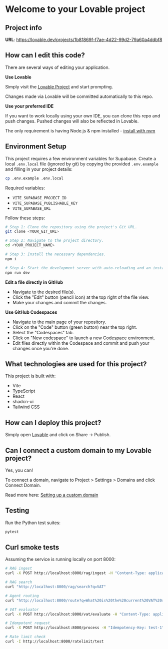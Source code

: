 # Welcome to your Lovable project

## Project info

**URL**: https://lovable.dev/projects/1b81869f-f7ae-4d22-99d2-79a60a4ddbf8

## How can I edit this code?

There are several ways of editing your application.

**Use Lovable**

Simply visit the [Lovable Project](https://lovable.dev/projects/1b81869f-f7ae-4d22-99d2-79a60a4ddbf8) and start prompting.

Changes made via Lovable will be committed automatically to this repo.

**Use your preferred IDE**

If you want to work locally using your own IDE, you can clone this repo and push changes. Pushed changes will also be reflected in Lovable.

The only requirement is having Node.js & npm installed - [install with nvm](https://github.com/nvm-sh/nvm#installing-and-updating)

## Environment Setup

This project requires a few environment variables for Supabase.
Create a local `.env.local` file (ignored by git) by copying the provided `.env.example` and
filling in your project details:

```sh
cp .env.example .env.local
```

Required variables:

- `VITE_SUPABASE_PROJECT_ID`
- `VITE_SUPABASE_PUBLISHABLE_KEY`
- `VITE_SUPABASE_URL`

Follow these steps:

```sh
# Step 1: Clone the repository using the project's Git URL.
git clone <YOUR_GIT_URL>

# Step 2: Navigate to the project directory.
cd <YOUR_PROJECT_NAME>

# Step 3: Install the necessary dependencies.
npm i

# Step 4: Start the development server with auto-reloading and an instant preview.
npm run dev
```

**Edit a file directly in GitHub**

- Navigate to the desired file(s).
- Click the "Edit" button (pencil icon) at the top right of the file view.
- Make your changes and commit the changes.

**Use GitHub Codespaces**

- Navigate to the main page of your repository.
- Click on the "Code" button (green button) near the top right.
- Select the "Codespaces" tab.
- Click on "New codespace" to launch a new Codespace environment.
- Edit files directly within the Codespace and commit and push your changes once you're done.

## What technologies are used for this project?

This project is built with:

- Vite
- TypeScript
- React
- shadcn-ui
- Tailwind CSS

## How can I deploy this project?

Simply open [Lovable](https://lovable.dev/projects/1b81869f-f7ae-4d22-99d2-79a60a4ddbf8) and click on Share -> Publish.

## Can I connect a custom domain to my Lovable project?

Yes, you can!

To connect a domain, navigate to Project > Settings > Domains and click Connect Domain.

Read more here: [Setting up a custom domain](https://docs.lovable.dev/tips-tricks/custom-domain#step-by-step-guide)

## Testing

Run the Python test suites:

```bash
pytest
```

## Curl smoke tests

Assuming the service is running locally on port 8000:

```bash
# RAG ingest
curl -X POST http://localhost:8000/rag/ingest -H "Content-Type: application/json" -d '{"text":"sample"}'

# RAG search
curl "http://localhost:8000/rag/search?q=VAT"

# Agent routing
curl "http://localhost:8000/route?q=What%20is%20the%20current%20VAT%20rate%20in%20the%20UK?"

# VAT evaluator
curl -X POST http://localhost:8000/vat/evaluate -H "Content-Type: application/json" -d '{"question":"What is the current VAT rate in the UK?"}'

# Idempotent request
curl -X POST http://localhost:8000/process -H "Idempotency-Key: test-1" -d '{"payload":"data"}'

# Rate limit check
curl -I http://localhost:8000/ratelimit/test
```
